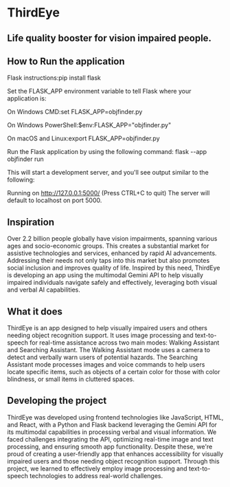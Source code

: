 # ThirdEye

## Life quality booster for vision impaired people.

## How to Run the application

Flask instructions:pip install flask

Set the FLASK_APP environment variable to tell Flask where your application is:

On Windows CMD:set FLASK_APP=objfinder.py

On Windows PowerShell:$env:FLASK_APP="objfinder.py"

On macOS and Linux:export FLASK_APP=objfinder.py

Run the Flask application by using the following command: flask --app objfinder run

This will start a development server, and you'll see output similar to the following:

Running on http://127.0.0.1:5000/ (Press CTRL+C to quit) The server will default to localhost on port 5000.

## Inspiration

Over 2.2 billion people globally have vision impairments, spanning various ages and socio-economic groups. This creates a substantial market for assistive technologies and services, enhanced by rapid AI advancements. Addressing their needs not only taps into this market but also promotes social inclusion and improves quality of life. Inspired by this need, ThirdEye is developing an app using the multimodal Gemini API to help visually impaired individuals navigate safely and effectively, leveraging both visual and verbal AI capabilities.

## What it does

ThirdEye is an app designed to help visually impaired users and others needing object recognition support. It uses image processing and text-to-speech for real-time assistance across two main modes: Walking Assistant and Searching Assistant. The Walking Assistant mode uses a camera to detect and verbally warn users of potential hazards. The Searching Assistant mode processes images and voice commands to help users locate specific items, such as objects of a certain color for those with color blindness, or small items in cluttered spaces.

## Developing the project

ThirdEye was developed using frontend technologies like JavaScript, HTML, and React, with a Python and Flask backend leveraging the Gemini API for its multimodal capabilities in processing verbal and visual information. We faced challenges integrating the API, optimizing real-time image and text processing, and ensuring smooth app functionality. Despite these, we're proud of creating a user-friendly app that enhances accessibility for visually impaired users and those needing object recognition support. Through this project, we learned to effectively employ image processing and text-to-speech technologies to address real-world challenges.
